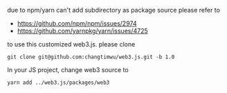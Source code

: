 due to npm/yarn can't add subdirectory as package source
please refer to
* https://github.com/npm/npm/issues/2974
* https://github.com/yarnpkg/yarn/issues/4725

to use this customized web3.js.  please clone
```
git clone git@github.com:changtimwu/web3.js.git -b 1.0
```

In your JS project, change web3 source to
```
yarn add ../web3.js/packages/web3
```
